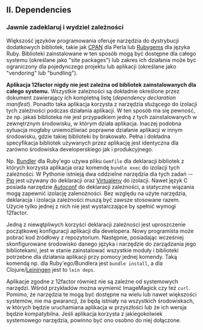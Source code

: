 ## II. Dependencies
### Jawnie zadeklaruj i wydziel zależności

Większość języków programowania oferuje narzędzia do dystrybucji dodatkowych bibliotek, takie jak [CPAN](http://www.cpan.org/) dla Perla lub [Rubygems](http://rubygems.org/) dla języka Ruby. Biblioteki zainstalowane w ten sposób mogą być dostępne dla całego systemu (określane jako "site packages") lub zakres ich działania może być ograniczony dla pojedynczego projektu lub aplikacji (określane jako "vendoring" lub "bundling").

**Aplikacja 12factor nigdy nie jest zależna od bibliotek zainstalowanych dla całego systemu.** Wszystkie zależności są dokładnie określone przez dokument zawierający ich kompletną listę (*dependency declaration manifest*). Ponadto taka aplikacja korzysta   z narzędzia służącego do izolacji tych zależności podczas działania aplikacji. W ten sposób ma się pewność, że np. jakaś biblioteka nie jest przypadkiem jedną z tych zainstalowanych w zewnętrznym środowisku, w którym działa aplikacja. Inaczej podobna sytuacja mogłaby uniemożliwiać poprawne działanie aplikacji w innym środowisku, gdzie takiej biblioteki by brakowało. Pełna i dokładna specyfikacja bibliotek używanych przez aplikację jest identyczna dla zarówno środowiska developerskiego jak i produkcyjnego.

Np. [Bundler](https://bundler.io/) dla Ruby'ego używa pliku `Gemfile` dla deklaracji bibliotek z których korzysta aplikacja oraz komendę `bundle exec` do izolacji tych zależności. W Pythonie istnieją dwa oddzielne narzędzia dla tych zadań -- [Pip](http://www.pip-installer.org/en/latest/) jest używany do deklaracji oraz [Virtualenv](http://www.virtualenv.org/en/latest/) do izolacji. Nawet język C posiada narzędzie [Autoconf](http://www.gnu.org/s/autoconf/) do deklaracji zależności, a statyczne wiązania mogą zapewnić izolację zalenożności. Bez względu na użyte narzędzia, deklaracja i izolacja zależności muszą być zawsze stosowane razem. Użycie tylko jednej z nich nie jest wystarczające by spełnić wymogi 12factor.

Jedną z niewątpliwych korzyści deklaracji zależności jest uproszczenie początkowej konfiguracji aplikacji dla developera. Nowy programista może pobrać kod źródłowy z repozytorium. Następnie, posiadając wcześniej skonfigurowane środowisko danego języka i narzędzie do zarządzania jego bibliotekami, jest w stanie zainstalować wszystkie moduły i biblioteki potrzebne dla działania aplikacji przy pomocy jednej komendy. Taką komendą np. dla Ruby'ego/Bundlera jest `bundle install`, a dla Clojure/[Leiningen](https://github.com/technomancy/leiningen#readme) jest to `lein deps`.

Aplikacje zgodne z 12factor również nie są zależne od systemowych narzędzi. Wśród przykładów można wymienić ImageMagick czy też `curl`.  Pomimo, że narzędzia te mogą być dostępne na wielu lub nawet większości systemów, nie ma gwarancji, że będą istniały na wszystkich środowiskach, w których będzie uruchamiana aplikacja w przyszłości lub że ich wersja będzie kompatybilna. Jeśli aplikacja korzysta z jakiegokolwiek systemowego narzędzia, powinno być ono osobno do niej dołączone.
